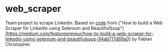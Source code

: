 # web_scraper
Team project to scrape Linkedin. Based on [code](https://github.com/FabChris01/Linkedin-Web-Scraper) from ("How to build a Web Scraper for Linkedin using Selenium and BeautifulSoup")[https://medium.com/featurepreneur/how-to-build-a-web-scraper-for-linkedin-using-selenium-and-beautifulsoup-94ab717d69a0] by Fabian Christopher.

